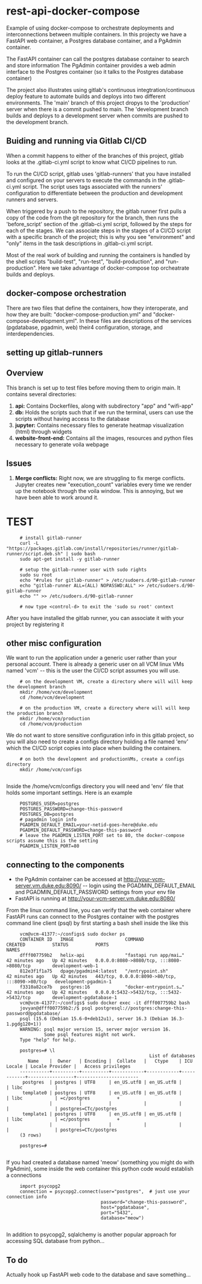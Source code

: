 # rest-api-docker-compose
Example of using docker-compose to orchestrate deployments and interconnections between multiple containers. In this projecty we have a FastAPI web container, a Postgres database container, and a PgAdmin container.

The FastAPI container can call the postgres database container to search and store information
The PgAdmin container provides a web admin interface to the Postgres container (so it talks to the Postgres database container)

The project also illustrates using gitlab's continuous integtration/continuous deploy feature to automate builds and deploys into two different environments. The 'main' branch of this project dropys to the 'production' server when there is a commit pushed to main. The 'development branch builds and deploys to a development server when commits are pushed to the development branch.

## Buiding and running via Gitlab CI/CD

When a commit happens to either of the branches of this project, gitlab looks at the .gitlab-ci.yml script to know what CI/CD pipelines to run.

To run the CI/CD script, gitlab uses 'gitlab-runners' that you have installed and configured on your servers to execute the commands in the .gitlab-ci.yml script. The script uses tags associated with the runners' configuration to differentiate between the production and development runners and servers.

When triggered by a push to the repository, the gitlab runner first pulls a copy of the code from the git repository for the branch, then runs the 'before_script' section of the .gitlab-ci.yml script, followed by the steps for each of the stages. We can associate steps in the stages of a CI/CD script with a specific branch of the project; this is why you see "environment" and "only" items in the task descriptions in .gitlab-ci.yml script.

Most of the real work of building and running the containers is handled by the shell scripts "build-test", "run-test", "build-production", and "run-production". Here we take advantage of docker-compose top orcheatrate builds and deploys.

## docker-compose orchestration

There are two files that define the containers, how they interoperate, and how they are built: "docker-compose-production.yml" and "docker-compose-development.yml". In these files are descriptions of the services (pgdatabase, pgadmin, web) their4 configuration, storage, and interdependencies.


## setting up gitlab-runners

## Overview

This branch is set up to test files before moving them to origin main. It contains several directories:

1. **api:** Contains Dockerfiles, along with subdirectory "app" and "wifi-app"
2. **db:** Holds the scripts such that if we run the terminal, users can use the scripts without having access to the database
3. **jupyter:** Contains necessary files to generate heatmap visualization (html) through widgets
4. **website-front-end:** Contains all the images, resources and python files necessary to generate voila webpage

## Issues

1. **Merge conflicts:** Right now, we are struggling to fix merge conflicts. Jupyter creates new "execution_count" variables every time we render up the notebook through the voila window. This is annoying, but we have been able to work around it.

TEST
=======
``````
     # install gitlab-runner 
     curl -L "https://packages.gitlab.com/install/repositories/runner/gitlab-runner/script.deb.sh" | sudo bash
     sudo apt-get install -y gitlab-runner
	 
	 # setup the gitlab-runner user with sudo rights
	 sudo su root
	 echo "#rules for gitlab-runner" > /etc/sudoers.d/90-gitlab-runner
	 echo "gitlab-runner ALL=(ALL) NOPASSWD:ALL" >> /etc/sudoers.d/90-gitlab-runner
	 echo "" >> /etc/sudoers.d/90-gitlab-runner

	 # now type <control-d> to exit the 'sudo su root' context

``````

 After you have installed the gitlab runner, you can associate it with your project by registering it


## other misc configuration

We want to run the application under a generic user rather than your personal account. There is already a generic user on all VCM linux VMs named 'vcm' -- this is the user the CI/CD script assumes you will use.


``````
	 # on the development VM, create a directory where will will keep the development branch
	 mkdir /home/vcm/development
	 cd /home/vcm/development

	 # on the production VM, create a directory where will will keep the production branch
	 mkdir /home/vcm/production
	 cd /home/vcm/production
``````

We do not want to store sensitive configuration info in this gitlab project, so you will also need to create a configs directory holding a file named 'env' which the CI/CD script copies into place when building the containers.


``````
	 # on both the development and productionVMs, create a configs directory 
	 mkdir /home/vcm/configs
     
``````


 Inside the /home/vcm/configs directory you will need and 'env' file that holds some important settings. Here is an example
 
 
``````
	 POSTGRES_USER=postgres
	 POSTGRES_PASSWORD=change-this-password
	 POSTGRES_DB=postgres
	 # pagadmin login info
	 PGADMIN_DEFAULT_EMAIL=your-netid-goes-here@duke.edu
	 PGADMIN_DEFAULT_PASSWORD=change-this-password
	 # leave the PGADMIN_LISTEN_PORT set to 80, the docker-compose scripts assume this is the setting
	 PGADMIN_LISTEN_PORT=80

``````
 
## connecting to the components

- the PgAdmin container can be accessed at http://your-vcm-server.vm.duke.edu:8090/
-- login using the PGADMIN_DEFAULT_EMAIL and PGADMIN_DEFAULT_PASSWORD settings from your env file
- FastAPI is running at http://your-vcm-server.vm.duke.edu:8080/

From the linux command line, you can verify that the web container where FastAPI runs can connect to the Postgres container with the postgres command line client (psql) by first starting a bash shell inside the like this

``````
	 vcm@vcm-41377:~/configs$ sudo docker ps
	 CONTAINER ID   IMAGE                   COMMAND                  CREATED          STATUS          PORTS                                            NAMES
	 dfff007759b2   helix-api               "fastapi run app/mai…"   42 minutes ago   Up 42 minutes   0.0.0.0:8080->8080/tcp, :::8080->8080/tcp        development-web-1
	 812e3f1f1a75   dpage/pgadmin4:latest   "/entrypoint.sh"         42 minutes ago   Up 42 minutes   443/tcp, 0.0.0.0:8090->80/tcp, :::8090->80/tcp   development-pgadmin-1
	 f3310a82ce7b   postgres:16             "docker-entrypoint.s…"   42 minutes ago   Up 42 minutes   0.0.0.0:5432->5432/tcp, :::5432->5432/tcp        development-pgdatabase-1
	 vcm@vcm-41377:~/configs$ sudo docker exec -it dfff007759b2 bash
	 jovyan@dfff007759b2:/$ psql postgresql://postgres:change-this-password@pgdatabase/
	 psql (15.6 (Debian 15.6-0+deb12u1), server 16.3 (Debian 16.3-1.pgdg120+1))
	 WARNING: psql major version 15, server major version 16.
	          Some psql features might not work.
	 Type "help" for help.

	 postgres=# \l
	                                                 List of databases
	    Name    |  Owner   | Encoding |  Collate   |   Ctype    | ICU Locale | Locale Provider |   Access privileges   
	 -----------+----------+----------+------------+------------+------------+-----------------+-----------------------
	  postgres  | postgres | UTF8     | en_US.utf8 | en_US.utf8 |            | libc            | 
	  template0 | postgres | UTF8     | en_US.utf8 | en_US.utf8 |            | libc            | =c/postgres          +
	            |          |          |            |            |            |                 | postgres=CTc/postgres
	  template1 | postgres | UTF8     | en_US.utf8 | en_US.utf8 |            | libc            | =c/postgres          +
	            |          |          |            |            |            |                 | postgres=CTc/postgres
	 (3 rows)

	 postgres=# 
     
``````

If you had created a database named 'meow' (something you might do with PgAdmin), some inside the web container this python code would establish a connections

``````
	 import psycopg2
	 connection = psycopg2.connect(user="postgres",  # just use your connection info
	                               password="change-this-password",
	                               host="pgdatabase",
	                               port="5432",
	                               database="meow")
     
``````


In addition to psycopg2, sqlalchemy is another popular approach for accessing SQL database from python... 

  
## To do

Actually hook up FastAPI web code to the database and save something...
